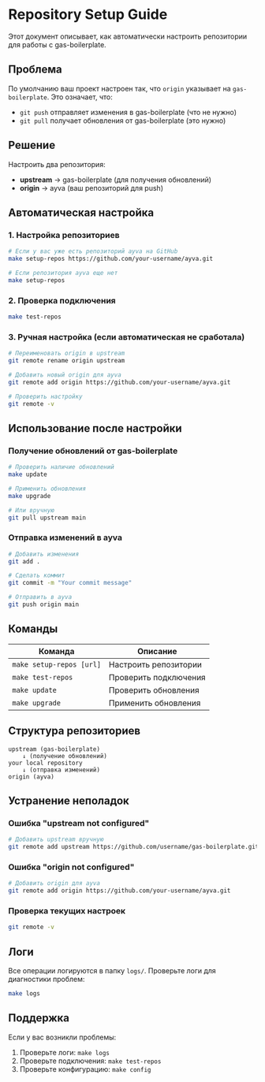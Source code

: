 # Repository Setup Guide

Этот документ описывает, как автоматически настроить репозитории для работы с gas-boilerplate.

## Проблема

По умолчанию ваш проект настроен так, что `origin` указывает на `gas-boilerplate`. Это означает, что:
- `git push` отправляет изменения в gas-boilerplate (что не нужно)
- `git pull` получает обновления от gas-boilerplate (это нужно)

## Решение

Настроить два репозитория:
- **upstream** → gas-boilerplate (для получения обновлений)
- **origin** → ayva (ваш репозиторий для push)

## Автоматическая настройка

### 1. Настройка репозиториев

```bash
# Если у вас уже есть репозиторий ayva на GitHub
make setup-repos https://github.com/your-username/ayva.git

# Если репозитория ayva еще нет
make setup-repos
```

### 2. Проверка подключения

```bash
make test-repos
```

### 3. Ручная настройка (если автоматическая не сработала)

```bash
# Переименовать origin в upstream
git remote rename origin upstream

# Добавить новый origin для ayva
git remote add origin https://github.com/your-username/ayva.git

# Проверить настройку
git remote -v
```

## Использование после настройки

### Получение обновлений от gas-boilerplate

```bash
# Проверить наличие обновлений
make update

# Применить обновления
make upgrade

# Или вручную
git pull upstream main
```

### Отправка изменений в ayva

```bash
# Добавить изменения
git add .

# Сделать коммит
git commit -m "Your commit message"

# Отправить в ayva
git push origin main
```

## Команды

| Команда | Описание |
|---------|----------|
| `make setup-repos [url]` | Настроить репозитории |
| `make test-repos` | Проверить подключения |
| `make update` | Проверить обновления |
| `make upgrade` | Применить обновления |

## Структура репозиториев

```
upstream (gas-boilerplate)
    ↓ (получение обновлений)
your local repository
    ↓ (отправка изменений)
origin (ayva)
```

## Устранение неполадок

### Ошибка "upstream not configured"

```bash
# Добавить upstream вручную
git remote add upstream https://github.com/username/gas-boilerplate.git
```

### Ошибка "origin not configured"

```bash
# Добавить origin для ayva
git remote add origin https://github.com/your-username/ayva.git
```

### Проверка текущих настроек

```bash
git remote -v
```

## Логи

Все операции логируются в папку `logs/`. Проверьте логи для диагностики проблем:

```bash
make logs
```

## Поддержка

Если у вас возникли проблемы:
1. Проверьте логи: `make logs`
2. Проверьте подключения: `make test-repos`
3. Проверьте конфигурацию: `make config`
